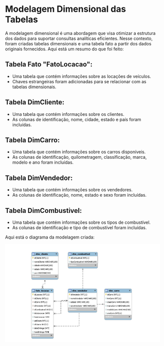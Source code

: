 # Modelagem Dimensional das Tabelas

A modelagem dimensional é uma abordagem que visa otimizar a estrutura dos dados para suportar consultas analíticas eficientes. Nesse contexto, foram criadas tabelas dimensionais e uma tabela fato a partir dos dados originais fornecidos. Aqui está um resumo do que foi feito:

## Tabela Fato "FatoLocacao":
- Uma tabela que contém informações sobre as locações de veículos.
- Chaves estrangeiras foram adicionadas para se relacionar com as tabelas dimensionais.

## Tabela DimCliente:
- Uma tabela que contém informações sobre os clientes.
- As colunas de identificação, nome, cidade, estado e país foram incluídas.

## Tabela DimCarro:
- Uma tabela que contém informações sobre os carros disponíveis.
- As colunas de identificação, quilometragem, classificação, marca, modelo e ano foram incluídas.

## Tabela DimVendedor:
- Uma tabela que contém informações sobre os vendedores.
- As colunas de identificação, nome, estado e sexo foram incluídas.

## Tabela DimCombustivel:
- Uma tabela que contém informações sobre os tipos de combustível.
- As colunas de identificação e tipo de combustível foram incluídas.

Aqui está o diagrama da modelagem criada:

![Modelagem Dimensional](db_dimensional_page-0001.jpg)
